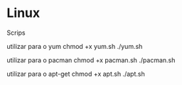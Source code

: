 # Linux
Scrips 


utilizar para o yum 
chmod +x yum.sh
./yum.sh


utilizar para o pacman
chmod +x pacman.sh
./pacman.sh

utilizar para o apt-get
chmod +x apt.sh
./apt.sh
